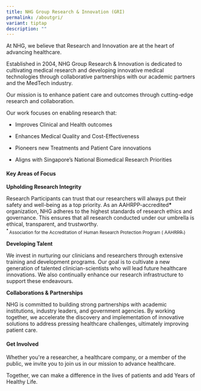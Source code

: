 ```yaml
---
title: NHG Group Research & Innovation (GRI)
permalink: /aboutgri/
variant: tiptap
description: ""
---
```

<p>At NHG, we believe that Research and Innovation are at the heart of advancing
healthcare.</p>
<p>Established in 2004, NHG Group Research &amp; Innovation is dedicated
to cultivating medical research and developing innovative medical technologies
through collaborative partnerships with our academic partners and the MedTech
industry.</p>
<p>Our mission is to enhance patient care and outcomes through cutting-edge
research and collaboration.</p>
<p>Our work focuses on enabling research that:</p>
<ul data-tight="true" class="tight">
<li>
<p>Improves Clinical and Health outcomes</p>
</li>
<li>
<p>Enhances Medical Quality and Cost-Effectiveness</p>
</li>
<li>
<p>Pioneers new Treatments and Patient Care innovations</p>
</li>
<li>
<p>Aligns with Singapore’s National Biomedical Research Priorities</p>
</li>
</ul>
<p></p>
<h4><strong>Key Areas of Focus</strong></h4>
<p><strong>Upholding Research Integrity</strong>
</p>
<p>Research Participants can trust that our researchers will always put their
safety and well-being as a top priority. As an AAHRPP-accredited<strong>* </strong>organization,
NHG adheres to the highest standards of research ethics and governance.
This ensures that all research conducted under our umbrella is ethical,
transparent, and trustworthy.
<br><strong><sup><sub>* </sub></sup></strong><sub>Association for the Accreditation of Human Research Protection Program (</sub>
<a href="https://www.aahrpp.org" rel="noopener noreferrer nofollow" target="_blank"><sub>AAHRPP</sub>
</a><sub>)</sub>
</p>
<p><strong>Developing Talent</strong>
</p>
<p>We invest in nurturing our clinicians and researchers through extensive
training and development programs. Our goal is to cultivate a new generation
of talented clinician-scientists who will lead future healthcare innovations.
We also continually enhance our research infrastructure to support these
endeavours.</p>
<p><strong>Collaborations &amp; Partnerships</strong>
</p>
<p>NHG is committed to building strong partnerships with academic institutions,
industry leaders, and government agencies. By working together, we accelerate
the discovery and implementation of innovative solutions to address pressing
healthcare challenges, ultimately improving patient care.</p>
<h4><strong>Get Involved</strong></h4>
<p>Whether you're a researcher, a healthcare company, or a member of the
public, we invite you to join us in our mission to advance healthcare.</p>
<p>Together, we can make a difference in the lives of patients and add Years
of Healthy Life.</p>
<p>&nbsp;</p>
<p>&nbsp;</p>
<p></p>
<p>&nbsp;</p>
<p>&nbsp;</p>